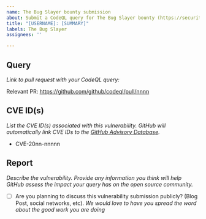 ```yaml
---
name: The Bug Slayer bounty submission
about: Submit a CodeQL query for The Bug Slayer bounty (https://securitylab.github.com/bounties)
title: "[USERNAME]: [SUMMARY]"
labels: The Bug Slayer
assignees: ''

---
```


## Query

*Link to pull request with your CodeQL query:*

Relevant PR: https://github.com/github/codeql/pull/nnnn

## CVE ID(s)

*List the CVE ID(s) associated with this vulnerability. GitHub will automatically link CVE IDs to the [GitHub Advisory Database](https://github.com/advisories).*

- CVE-20nn-nnnnn

## Report

*Describe the vulnerability. Provide any information you think will help GitHub assess the impact your query has on the open source community.*

- [ ] Are you planning to discuss this vulnerability submission publicly? (Blog Post, social networks, etc). *We would love to have you spread the word about the good work you are doing*
